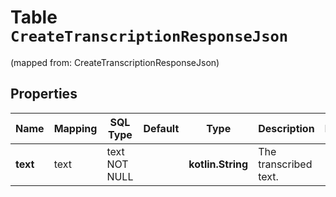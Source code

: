 
# Table `CreateTranscriptionResponseJson`
(mapped from: CreateTranscriptionResponseJson)

## Properties
Name | Mapping | SQL Type | Default | Type | Description | Notes
---- | ------- | -------- | ------- | ---- | ----------- | -----
**text** | text | text NOT NULL |  | **kotlin.String** | The transcribed text. | 



